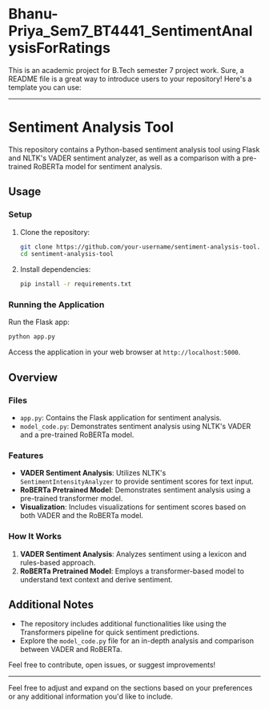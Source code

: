 # Bhanu-Priya_Sem7_BT4441_SentimentAnalysisForRatings
This is an academic project for B.Tech semester 7 project work.
Sure, a README file is a great way to introduce users to your repository! Here's a template you can use:

---

# Sentiment Analysis Tool

This repository contains a Python-based sentiment analysis tool using Flask and NLTK's VADER sentiment analyzer, as well as a comparison with a pre-trained RoBERTa model for sentiment analysis.

## Usage

### Setup

1. Clone the repository:
   ```bash
   git clone https://github.com/your-username/sentiment-analysis-tool.git
   cd sentiment-analysis-tool
   ```

2. Install dependencies:
   ```bash
   pip install -r requirements.txt
   ```

### Running the Application

Run the Flask app:
```bash
python app.py
```

Access the application in your web browser at `http://localhost:5000`.

## Overview

### Files

- `app.py`: Contains the Flask application for sentiment analysis.
- `model_code.py`: Demonstrates sentiment analysis using NLTK's VADER and a pre-trained RoBERTa model.

### Features

- **VADER Sentiment Analysis**: Utilizes NLTK's `SentimentIntensityAnalyzer` to provide sentiment scores for text input.
- **RoBERTa Pretrained Model**: Demonstrates sentiment analysis using a pre-trained transformer model.
- **Visualization**: Includes visualizations for sentiment scores based on both VADER and the RoBERTa model.

### How It Works

1. **VADER Sentiment Analysis**: Analyzes sentiment using a lexicon and rules-based approach.
2. **RoBERTa Pretrained Model**: Employs a transformer-based model to understand text context and derive sentiment.

## Additional Notes

- The repository includes additional functionalities like using the Transformers pipeline for quick sentiment predictions.
- Explore the `model_code.py` file for an in-depth analysis and comparison between VADER and RoBERTa.

Feel free to contribute, open issues, or suggest improvements!

---

Feel free to adjust and expand on the sections based on your preferences or any additional information you'd like to include.
